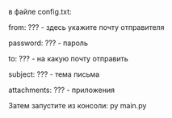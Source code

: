 в файле config.txt:

from: ??? - здесь укажите почту отправителя

password: ??? - пароль

to: ??? - на какую почту отправить

subject: ??? - тема письма

attachments: ??? - приложения

Затем запустите из консоли: py main.py